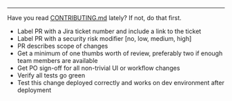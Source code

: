 ----

Have you read [CONTRIBUTING.md](../CONTRIBUTING.md) lately? If not, do that first.

- Label PR with a Jira ticket number and include a link to the ticket
- Label PR with a security risk modifier [no, low, medium, high]
- PR describes scope of changes
- Get a minimum of one thumbs worth of review, preferably two if enough team members are available
- Get PO sign-off for all non-trivial UI or workflow changes
- Verify all tests go green
- Test this change deployed correctly and works on dev environment after deployment
